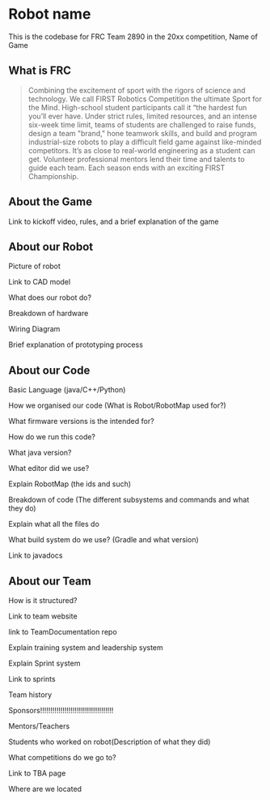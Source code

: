 
# Robot name

This is the codebase for FRC Team 2890 in the 20xx competition, Name of Game

## What is FRC

> Combining the excitement of sport with the rigors of science and technology. We call FIRST Robotics Competition the ultimate Sport for the Mind. High-school student participants call it “the hardest fun you’ll ever have. Under strict rules, limited resources, and an intense six-week time limit, teams of students are challenged to raise funds, design a team "brand," hone teamwork skills, and build and program industrial-size robots to play a difficult field game against like-minded competitors. It’s as close to real-world engineering as a student can get. Volunteer professional mentors lend their time and talents to guide each team. Each season ends with an exciting FIRST Championship.

## About the Game

Link to kickoff video, rules, and a brief explanation of the game

## About our Robot

Picture of robot

Link to CAD model

What does our robot do?

Breakdown of hardware

Wiring Diagram

Brief explanation of prototyping process

## About our Code

Basic Language (java/C++/Python)

How we organised our code (What is Robot/RobotMap used for?)

What firmware versions is the intended for?

How do we run this code?

What java version?

What editor did we use?

Explain RobotMap (the ids and such)

Breakdown of code (The different subsystems and commands and what they do)

Explain what all the files do

What build system do we use? (Gradle and what version)

Link to javadocs

## About our Team

How is it structured?

Link to team website

link to TeamDocumentation repo

Explain training system and leadership system

Explain Sprint system

Link to sprints 

Team history

Sponsors!!!!!!!!!!!!!!!!!!!!!!!!!!!!!!!!!!!!

Mentors/Teachers

Students who worked on robot(Description of what they did)

What competitions do we go to?

Link to TBA page

Where are we located
